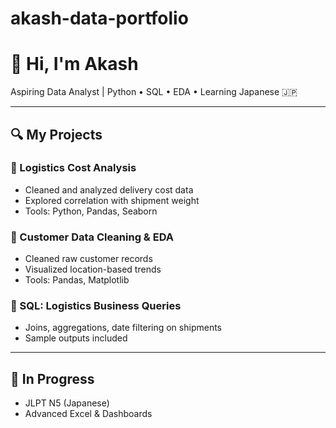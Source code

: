 # akash-data-portfolio
 
# 👋 Hi, I'm Akash

Aspiring Data Analyst | Python • SQL • EDA • Learning Japanese 🇯🇵

---

## 🔍 My Projects

### 🚚 Logistics Cost Analysis
- Cleaned and analyzed delivery cost data
- Explored correlation with shipment weight
- Tools: Python, Pandas, Seaborn

### 🧍 Customer Data Cleaning & EDA
- Cleaned raw customer records
- Visualized location-based trends
- Tools: Pandas, Matplotlib

### 🧠 SQL: Logistics Business Queries
- Joins, aggregations, date filtering on shipments
- Sample outputs included

---

## 📘 In Progress
- JLPT N5 (Japanese)
- Advanced Excel & Dashboards
